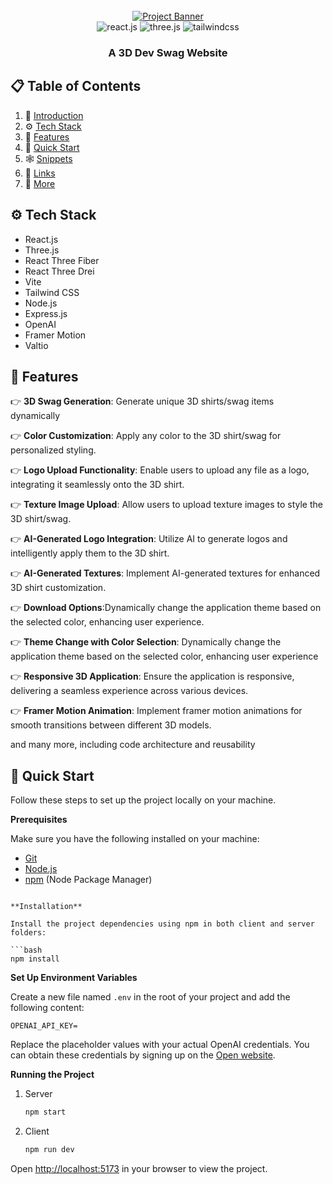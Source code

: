 <div align="center">
  <br />
    <a href="" target="_blank">
      <img src="https://github.com/adrianhajdin/project_threejs_ai/assets/151519281/a7ad05c5-28a5-423f-b6ac-c98f8a5c428a" alt="Project Banner">
    </a>
  <br />
 
  <div>
    <img src="https://img.shields.io/badge/-React_JS-black?style=for-the-badge&logoColor=white&logo=react&color=61DAFB" alt="react.js" />
    <img src="https://img.shields.io/badge/-Three_JS-black?style=for-the-badge&logoColor=white&logo=threedotjs&color=000000" alt="three.js" />
    <img src="https://img.shields.io/badge/-Tailwind_CSS-black?style=for-the-badge&logoColor=white&logo=tailwindcss&color=06B6D4" alt="tailwindcss" />
  </div>

  <h3 align="center">A 3D Dev Swag Website</h3>


</div>

## 📋 <a name="table">Table of Contents</a>

1. 🤖 [Introduction](#introduction)
2. ⚙️ [Tech Stack](#tech-stack)
3. 🔋 [Features](#features)
4. 🤸 [Quick Start](#quick-start)
5. 🕸️ [Snippets](#snippets)
6. 🔗 [Links](#links)
7. 🚀 [More](#more)




## <a name="tech-stack">⚙️ Tech Stack</a>

- React.js
- Three.js
- React Three Fiber
- React Three Drei
- Vite
- Tailwind CSS
- Node.js
- Express.js
- OpenAI
- Framer Motion
- Valtio

## <a name="features">🔋 Features</a>

👉 **3D Swag Generation**: Generate unique 3D shirts/swag items dynamically

👉 **Color Customization**: Apply any color to the 3D shirt/swag for personalized styling.

👉 **Logo Upload Functionality**: Enable users to upload any file as a logo, integrating it seamlessly onto the 3D shirt.

👉 **Texture Image Upload**: Allow users to upload texture images to style the 3D shirt/swag.

👉 **AI-Generated Logo Integration**: Utilize AI to generate logos and intelligently apply them to the 3D shirt.

👉 **AI-Generated Textures**: Implement AI-generated textures for enhanced 3D shirt customization.

👉 **Download Options**:Dynamically change the application theme based on the selected color, enhancing user experience.

👉 **Theme Change with Color Selection**: Dynamically change the application theme based on the selected color, enhancing user experience

👉 **Responsive 3D Application**: Ensure the application is responsive, delivering a seamless experience across various devices.

👉 **Framer Motion Animation**: Implement framer motion animations for smooth transitions between different 3D models.

and many more, including code architecture and reusability 

## <a name="quick-start">🤸 Quick Start</a>

Follow these steps to set up the project locally on your machine.

**Prerequisites**

Make sure you have the following installed on your machine:

- [Git](https://git-scm.com/)
- [Node.js](https://nodejs.org/en)
- [npm](https://www.npmjs.com/) (Node Package Manager)


```

**Installation**

Install the project dependencies using npm in both client and server folders:

```bash
npm install
```

**Set Up Environment Variables**

Create a new file named `.env` in the root of your project and add the following content:

```env
OPENAI_API_KEY=
```

Replace the placeholder values with your actual OpenAI credentials. You can obtain these credentials by signing up on the [Open website](https://openai.com/).

**Running the Project**

1. Server
   ```bash
   npm start
   ```
2. Client
   ```bash
   npm run dev
   ```

Open [http://localhost:5173](http://localhost:5173) in your browser to view the project.


